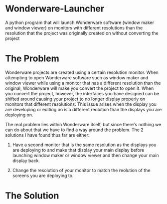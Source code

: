 # Wonderware-Launcher
A python program that will launch Wonderware software (window maker and window viewer) on monitors with different resolutions than the resolution that the project was originally created on without converting the project

# The Problem
Wonderware projects are created using a certain resolution monitor. When attempting to open Wonderware software such as window maker and window viewer while using a monitor that has a different resolution than the original, Wonderware will make you convert the project to open it. When you convert the project, however, the interfaces you have designed can be shifted around causing your project to no longer display properly on monitors that different resolutions. This issue arises when the display you are developing or editing on is a different reolution than the displays you are deploying on.

The real problem lies within Wonderware itself, but since there's nothing we can do about that we have to find a way around the problem. The 2 solutions I have found thus far are either:

1. Have a second monitor that is the same resolution as the displays you are deploying to and make that display your main display before launching window maker or window viewer and then change your main display back.

2. Change the resolution of your monitor to match the reolution of the screens you are deploying to.

# The Solution
